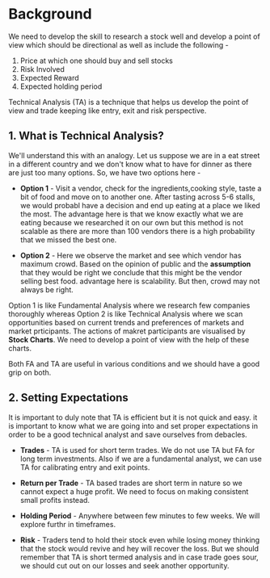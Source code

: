 # Background

We need to develop the skill to research a stock well and develop a point of view which should be directional as well as include the following - 

1. Price at which one should buy and sell stocks
2. Risk Involved
3. Expected Reward
4. Expected holding period

Technical Analysis (TA) is a technique that helps us develop the point of view and trade keeping like entry, exit and risk perspective.

## 1. What is Technical Analysis?

We'll understand this with an analogy. Let us suppose we are in a eat street in a different country and we don't know what to have for dinner as there are just too many options. So, we have two options here - 

* **Option 1** - Visit a vendor, check for the ingredients,cooking style, taste a bit of food and move on to another one. After tasting across 5-6 stalls, we would probabl have a decision and end up eating at a place we liked the most. The advantage here is that we know exactly what we are eating because we researched it on our own but this method is not scalable as there are more than 100 vendors there is a high probability that we missed the best one.

* **Option 2** - Here we observe the market and see which vendor has maximum crowd. Based on the opinion of public and the **assumption** that they would be right we conclude that this might be the vendor selling best food. advantage here is scalability. But then, crowd may not always be right.

Option 1 is like Fundamental Analysis where we research few companies thoroughly whereas Option 2 is like Technical Analysis where we scan opportunities based on current trends and preferences of markets and market prticipants. The actions of makret participants are visualised by **Stock Charts**. We need to develop a point of view with the help of these charts.

Both FA and TA are useful in various conditions and we should have a good grip on both.

## 2. Setting Expectations

It is important to duly note that TA is efficient but it is not quick and easy. it is important to know what we are going into and set proper expectations in order to be a good technical analyst and save ourselves from debacles.

* **Trades** - TA is used for short term trades. We do not use TA but FA for long term investments. Also if we are a fundamental analyst, we can use TA for calibrating entry and exit points.

* **Return per Trade** - TA based trades are short term in nature so we cannot expect a huge profit. We need to focus on making consistent small profits instead.

* **Holding Period** - Anywhere between few minutes to few weeks. We will explore furthr in timeframes.

* **Risk** - Traders tend to hold their stock even while losing money thinking that the stock would revive and hey will recover the loss. But we should remember that TA is short termed analysis and in case trade goes sour, we should cut out on our losses and seek another opportunity.




